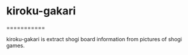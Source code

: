 # kiroku-gakari

===========

kiroku-gakari is extract shogi board information from pictures of shogi games.


